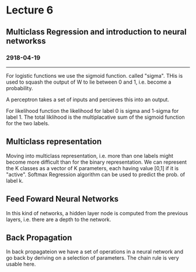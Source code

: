 # Lecture 6
## Multiclass Regression and introduction to neural networkss
### 2918-04-19
---
For logistic functions we use the sigmoid function. called "sigma". THis is used to squash the output of W to lie between 0 and 1, i.e. become a probability. 

A perceptron takes a set of inputs and percieves this into an output. 

For likelihood function the likelihood for label 0 is sigma and 1-sigma for label 1. The total liklihood is the multiplacative sum of the sigmoid function for the two labels. 

## Multiclass representation
Moving into multiclass representation, i.e. more than one labels might become more difficult than for the binary representation. We can represent the K classes as a vector of K parameters, each having value [0,1] if it is "active". Softmax Regression algorithm can be used to predict the prob. of label k. 

## Feed Foward Neural Networks
In this kind of networks, a hidden layer node is computed from the previous layers, i.e. there are a depth to the network.  

## Back Propagation
In back propagateion we have a set of operations in a neural network and go back by deriving on a selection of parameters. The chain rule is very usable here. 


